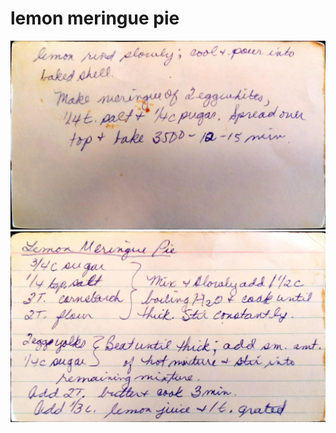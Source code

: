 lemon meringue pie
======================================
![Original Recipe 2](./imgs/lemon_meringue_pie-2.jpg "Original Recipe  2")
![Original Recipe](./imgs/lemon_meringue_pie.jpg "Original Recipe ")
